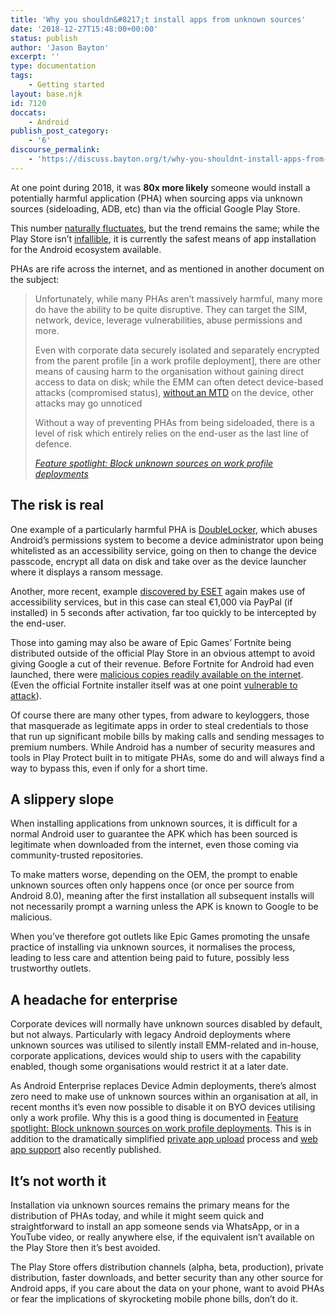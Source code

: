 ```yaml
---
title: 'Why you shouldn&#8217;t install apps from unknown sources'
date: '2018-12-27T15:48:00+00:00'
status: publish
author: 'Jason Bayton'
excerpt: ''
type: documentation
tags: 
    - Getting started
layout: base.njk
id: 7120
doccats:
    - Android
publish_post_category:
    - '6'
discourse_permalink:
    - 'https://discuss.bayton.org/t/why-you-shouldnt-install-apps-from-unknown-sources/252'
---
```

At one point during 2018, it was **80x more likely** someone would install a potentially harmful application (PHA) when sourcing apps via unknown sources (sideloading, ADB, etc) than via the official Google Play Store.

This number [naturally fluctuates](https://transparencyreport.google.com/android-security/overview), but the trend remains the same; while the Play Store isn’t [infallible](https://bgr.com/2018/11/25/google-play-store-apps-removed-malware-found/), it is currently the safest means of app installation for the Android ecosystem available.

PHAs are rife across the internet, and as mentioned in another document on the subject:

> Unfortunately, while many PHAs aren’t massively harmful, many more do have the ability to be quite disruptive. They can target the SIM, network, device, leverage vulnerabilities, abuse permissions and more.
> 
> Even with corporate data securely isolated and separately encrypted from the parent profile \[in a work profile deployment\], there are other means of causing harm to the organisation without gaining direct access to data on disk; while the EMM can often detect device-based attacks (compromised status), [without an MTD](/docs/enterprise-mobility/android/mtd-and-android-enterprise/) on the device, other attacks may go unnoticed
> 
> Without a way of preventing PHAs from being sideloaded, there is a level of risk which entirely relies on the end-user as the last line of defence.
> 
> <cite>[Feature spotlight: Block unknown sources on work profile deployments](/docs/enterprise-mobility/android/feature-spotlight-block-unknown-sources-on-work-profile-deployments/)</cite>

The risk is real
----------------

One example of a particularly harmful PHA is [DoubleLocker](https://www.welivesecurity.com/2017/10/13/doublelocker-innovative-android-malware/), which abuses Android’s permissions system to become a device administrator upon being whitelisted as an accessibility service, going on then to change the device passcode, encrypt all data on disk and take over as the device launcher where it displays a ransom message.

Another, more recent, example [discovered by ESET](https://www.welivesecurity.com/2018/12/11/android-trojan-steals-money-paypal-accounts-2fa/) again makes use of accessibility services, but in this case can steal €1,000 via PayPal (if installed) in 5 seconds after activation, far too quickly to be intercepted by the end-user.

Those into gaming may also be aware of Epic Games’ Fortnite being distributed outside of the official Play Store in an obvious attempt to avoid giving Google a cut of their revenue. Before Fortnite for Android had even launched, there were [malicious copies readily available on the internet](https://blog.malwarebytes.com/cybercrime/2018/06/fake-fortnite-android-links-found-youtube/). (Even the official Fortnite installer itself was at one point [vulnerable to attack](https://twitter.com/JasonBayton/status/1033459534935875586)).

Of course there are many other types, from adware to keyloggers, those that masquerade as legitimate apps in order to steal credentials to those that run up significant mobile bills by making calls and sending messages to premium numbers. While Android has a number of security measures and tools in Play Protect built in to mitigate PHAs, some do and will always find a way to bypass this, even if only for a short time.

A slippery slope
----------------

When installing applications from unknown sources, it is difficult for a normal Android user to guarantee the APK which has been sourced is legitimate when downloaded from the internet, even those coming via community-trusted repositories.

To make matters worse, depending on the OEM, the prompt to enable unknown sources often only happens once (or once per source from Android 8.0), meaning after the first installation all subsequent installs will not necessarily prompt a warning unless the APK is known to Google to be malicious.

When you’ve therefore got outlets like Epic Games promoting the unsafe practice of installing via unknown sources, it normalises the process, leading to less care and attention being paid to future, possibly less trustworthy outlets.

A headache for enterprise
-------------------------

Corporate devices will normally have unknown sources disabled by default, but not always. Particularly with legacy Android deployments where unknown sources was utilised to silently install EMM-related and in-house, corporate applications, devices would ship to users with the capability enabled, though some organisations would restrict it at a later date.

As Android Enterprise replaces Device Admin deployments, there’s almost zero need to make use of unknown sources within an organisation at all, in recent months it’s even now possible to disable it on BYO devices utilising only a work profile. Why this is a good thing is documented in [Feature spotlight: Block unknown sources on work profile deployments](/docs/enterprise-mobility/android/feature-spotlight-block-unknown-sources-on-work-profile-deployments/). This is in addition to the dramatically simplified [private app upload](/docs/enterprise-mobility/android/create-and-manage-private-apps-for-android-enterprise/) process and [web app support](/docs/enterprise-mobility/android/create-and-manage-web-apps-for-android-enterprise/) also recently published.

It’s not worth it
-----------------

Installation via unknown sources remains the primary means for the distribution of PHAs today, and while it might seem quick and straightforward to install an app someone sends via WhatsApp, or in a YouTube video, or really anywhere else, if the equivalent isn’t available on the Play Store then it’s best avoided.

The Play Store offers distribution channels (alpha, beta, production), private distribution, faster downloads, and better security than any other source for Android apps, if you care about the data on your phone, want to avoid PHAs or fear the implications of skyrocketing mobile phone bills, don’t do it.